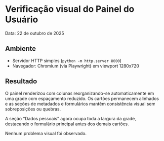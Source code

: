 # Verificação visual do Painel do Usuário

Data: 22 de outubro de 2025

## Ambiente

- Servidor HTTP simples (`python -m http.server 8000`)
- Navegador: Chromium (via Playwright) em viewport 1280x720

## Resultado

O painel renderizou com colunas reorganizando-se automaticamente em uma grade com espaçamento reduzido. Os cartões permanecem alinhados e as seções de metadados e formulários mantêm consistência visual sem sobreposições ou quebras.

A seção “Dados pessoais” agora ocupa toda a largura da grade, destacando o formulário principal antes dos demais cartões.

Nenhum problema visual foi observado.
